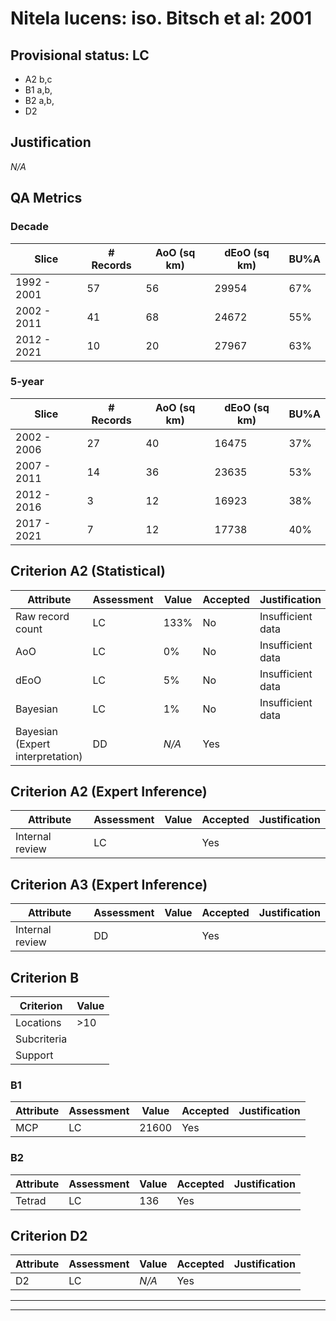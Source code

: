# Nitela lucens: iso. Bitsch et al: 2001
## Provisional status: LC
- A2 b,c
- B1 a,b, 
- B2 a,b, 
- D2

## Justification
*N/A*
## QA Metrics
### Decade
| Slice | # Records | AoO (sq km) | dEoO (sq km) |BU%A |
|---|---|---|---|---|
|1992 - 2001|57|56|29954|67%|
|2002 - 2011|41|68|24672|55%|
|2012 - 2021|10|20|27967|63%|
### 5-year
| Slice | # Records | AoO (sq km) | dEoO (sq km) |BU%A |
|---|---|---|---|---|
|2002 - 2006|27|40|16475|37%|
|2007 - 2011|14|36|23635|53%|
|2012 - 2016|3|12|16923|38%|
|2017 - 2021|7|12|17738|40%|
## Criterion A2 (Statistical)
|Attribute|Assessment|Value|Accepted|Justification
|---|---|---|---|---|
|Raw record count|LC|133%|No|Insufficient data|
|AoO|LC|0%|No|Insufficient data|
|dEoO|LC|5%|No|Insufficient data|
|Bayesian|LC|1%|No|Insufficient data|
|Bayesian (Expert interpretation)|DD|*N/A*|Yes||
## Criterion A2 (Expert Inference)
|Attribute|Assessment|Value|Accepted|Justification
|---|---|---|---|---|
|Internal review|LC||Yes||
## Criterion A3 (Expert Inference)
|Attribute|Assessment|Value|Accepted|Justification
|---|---|---|---|---|
|Internal review|DD||Yes||
## Criterion B
|Criterion| Value|
|---|---|
|Locations|>10|
|Subcriteria||
|Support||
### B1
|Attribute|Assessment|Value|Accepted|Justification
|---|---|---|---|---|
|MCP|LC|21600|Yes||
### B2
|Attribute|Assessment|Value|Accepted|Justification
|---|---|---|---|---|
|Tetrad|LC|136|Yes||
## Criterion D2
|Attribute|Assessment|Value|Accepted|Justification
|---|---|---|---|---|
|D2|LC|*N/A*|Yes||
---
 ---
 <br><br>

